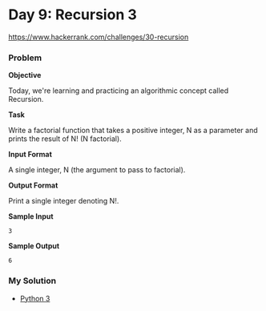 # Day 9: Recursion 3

https://www.hackerrank.com/challenges/30-recursion

### Problem

**Objective**  

Today, we're learning and practicing an algorithmic concept called Recursion. 

**Task**

Write a factorial function that takes a positive integer, N as a parameter and prints the result of N! (N factorial). 

**Input Format**

A single integer, N (the argument to pass to factorial).

**Output Format**

Print a single integer denoting N!.

**Sample Input**

```
3
```

**Sample Output**

```
6
```

### My Solution

- [Python 3](python3.py)